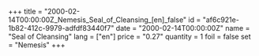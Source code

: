 +++
title = "2000-02-14T00:00:00Z_Nemesis_Seal_of_Cleansing_[en]_false"
id = "af6c921e-1b82-412c-9979-adfdf83440f7"
date = "2000-02-14T00:00:00Z"
name = "Seal of Cleansing"
lang = ["en"]
price = "0.27"
quantity = 1
foil = false
set = "Nemesis"
+++
